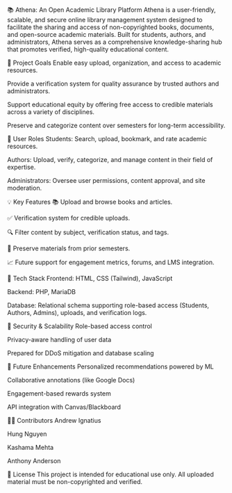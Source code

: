 📚 Athena: An Open Academic Library Platform
Athena is a user-friendly, scalable, and secure online library management system designed to facilitate the sharing and access of non-copyrighted books, documents, and open-source academic materials. Built for students, authors, and administrators, Athena serves as a comprehensive knowledge-sharing hub that promotes verified, high-quality educational content.

🚀 Project Goals
Enable easy upload, organization, and access to academic resources.

Provide a verification system for quality assurance by trusted authors and administrators.

Support educational equity by offering free access to credible materials across a variety of disciplines.

Preserve and categorize content over semesters for long-term accessibility.

👤 User Roles
Students: Search, upload, bookmark, and rate academic resources.

Authors: Upload, verify, categorize, and manage content in their field of expertise.

Administrators: Oversee user permissions, content approval, and site moderation.

💡 Key Features
📚 Upload and browse books and articles.

✅ Verification system for credible uploads.

🔍 Filter content by subject, verification status, and tags.

💾 Preserve materials from prior semesters.

📈 Future support for engagement metrics, forums, and LMS integration.

🧱 Tech Stack
Frontend: HTML, CSS (Tailwind), JavaScript

Backend: PHP, MariaDB

Database: Relational schema supporting role-based access (Students, Authors, Admins), uploads, and verification logs.

🔐 Security & Scalability
Role-based access control

Privacy-aware handling of user data

Prepared for DDoS mitigation and database scaling

🧪 Future Enhancements
Personalized recommendations powered by ML

Collaborative annotations (like Google Docs)

Engagement-based rewards system

API integration with Canvas/Blackboard

🧑‍💻 Contributors
Andrew Ignatius

Hung Nguyen

Kashama Mehta

Anthony Anderson

📜 License
This project is intended for educational use only. All uploaded material must be non-copyrighted and verified.
